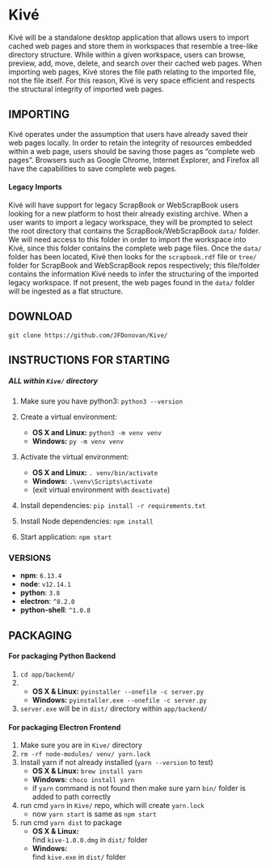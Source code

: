 # Kivé

Kivé will be a standalone desktop application that allows users to import cached web pages and store them in workspaces that resemble a tree-like directory structure. While within a given workspace, users can browse, preview, add, move, delete, and search over their cached web pages. When importing web pages, Kivé stores the file path relating to the imported file, not the file itself. For this reason, Kivé is very space efficient and respects the structural integrity of imported web pages.

## IMPORTING

Kivé operates under the assumption that users have already saved their web pages locally. In order to retain the integrity of resources embedded within a web page, users should be saving those pages as “complete web pages”. Browsers such as Google Chrome, Internet Explorer, and Firefox all have the capabilities to save complete web pages.

#### Legacy Imports

Kivé will have support for legacy ScrapBook or WebScrapBook users looking for a new platform to host their already existing archive. When a user wants to import a legacy workspace, they will be prompted to select the root directory that contains the ScrapBook/WebScrapBook ```data/``` folder.  We will need access to this folder in order to import the workspace into Kivé, since this folder contains the complete web page files. Once the ```data/``` folder has been located, Kivé then looks for the ```scrapbook.rdf``` file or ```tree/``` folder for ScrapBook and WebScrapBook repos respectively; this file/folder contains the information Kivé needs to infer the structuring of the imported legacy workspace. If not present, the web pages found in the ```data/``` folder will be ingested as a flat structure.


## DOWNLOAD
``` git clone https://github.com/JFDonovan/Kive/ ```
## INSTRUCTIONS FOR STARTING 
##### ALL within ```Kive/``` directory 

1. Make sure you have python3: 
   ```python3 --version```
2. Create a virtual environment: 
   - **OS X and Linux:** 
   ```python3 -m venv venv``` 
   - **Windows:** 
   ```py -m venv venv```
3. Activate the virtual environment: 
   - **OS X and Linux:** 
   ```. venv/bin/activate```
   - **Windows:** 
   ```.\venv\Scripts\activate``` 
   - (exit virtual environment with ```deactivate```)
4. Install dependencies: 
   ```pip install -r requirements.txt```

5. Install Node dependencies: 
```npm install```

6. Start application: 
```npm start```

### VERSIONS 
- **npm**: ```6.13.4```
- **node**: ```v12.14.1```
- **python**: ```3.8```
- **electron**: ```^8.2.0```
- **python-shell**: ```^1.0.8```

## PACKAGING 
#### For packaging Python Backend
1. ```cd app/backend/ ```
2. - **OS X & Linux:** ```pyinstaller --onefile -c server.py```
   - **Windows:** ```pyinstaller.exe --onefile -c server.py```
3. ```server.exe``` will be in ```dist/``` directory within ```app/backend/```

#### For packaging Electron Frontend
1. Make sure you are in ```Kive/``` directory
2. ```rm -rf node-modules/ venv/ yarn.lock```
3. Install yarn if not already installed (```yarn --version``` to test)
   - **OS X & Linux:**
   ```brew install yarn```
   - **Windows:** 
   ```choco install yarn```
   - if ```yarn``` command is not found then make sure yarn ```bin/``` folder is added to path correctly 
4. run cmd ```yarn``` in ```Kive/``` repo, which will create ```yarn.lock```
   - now ```yarn start``` is same as ```npm start```
5. run cmd ```yarn dist``` to package
   - **OS X & Linux:** <br/>
   find ```kive-1.0.0.dmg``` in ```dist/``` folder
   - **Windows:** <br/>
   find ```kive.exe``` in ```dist/``` folder

